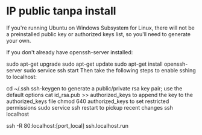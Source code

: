 # IP public tanpa install
If you're running Ubuntu on Windows Subsystem for Linux, there will not be a preinstalled public key or authorized keys list, so you'll need to generate your own.

If you don't already have openssh-server installed:

sudo apt-get upgrade
sudo apt-get update
sudo apt-get install openssh-server
sudo service ssh start
Then take the following steps to enable sshing to localhost:

cd ~/.ssh
ssh-keygen to generate a public/private rsa key pair; use the default options
cat id_rsa.pub >> authorized_keys to append the key to the authorized_keys file
chmod 640 authorized_keys to set restricted permissions
sudo service ssh restart to pickup recent changes
ssh localhost

ssh -R 80:localhost:[port_local] ssh.localhost.run

